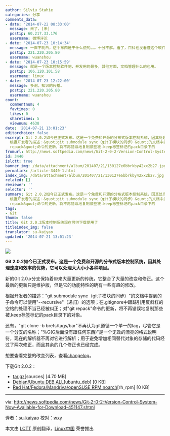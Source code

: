 ```yaml
---
author: Silviu Stahie
categories: 分享
comments_data:
- date: '2014-07-22 08:33:00'
  message: 来了，[来]
  postip: 60.217.33.176
  username: 微博评论
- date: '2014-07-23 10:14:34'
  message: 一直不明白，这个东西是干什么使的。。。十分不解。看了，百科也没看懂这个软件的用处
  postip: 221.220.205.80
  username: wuanshou
- date: '2014-07-23 10:15:59'
  message: 就是一个版本控制软件吧，开发用的最多，其他方面，文档管理什么的也用。
  postip: 106.120.101.58
  username: linux
- date: '2014-07-23 12:22:00'
  message: 多谢。知识的传播。
  postip: 221.220.205.80
  username: wuanshou
count:
  commentnum: 4
  favtimes: 0
  likes: 0
  sharetimes: 5
  viewnum: 4638
date: '2014-07-21 13:01:23'
editorchoice: false
excerpt: Git 2.0.2如今已正式发布。这是一个免费和开源的分布式版本控制系统，因其处理速度和效率的优势，它可以处理大大小小各种项目。 新的Git 2.0.x分支保持着带来大量更新的传统，它整合了大量的改变和修正。这个最新的更新只是维护版，但是它的功能特性的确有一些有趣的修改。
  根据开发者的描述：&quot;git submodule sync（git子模块的同步）&quot;的文档中提到的子命令可以使用&quot;--recursive&quot;（递归）的选项；在.gitignore中跟踪引用反斜杠的空格的处理不当已经被纠正；对&quot;git
  repack&quot;命令的更新，将不再错误地复制那些被.keep标签标记的pack目录下的
fromurl: http://news.softpedia.com/news/Git-2-0-2-Version-Control-System-Now-Available-for-Download-451147.shtml
id: 3440
islctt: true
banner_img: /data/attachment/album/201407/21/130127e6bbrkby42xx2b27.jpg
permalink: /article-3440-1.html
index_img: /data/attachment/album/201407/21/130127e6bbrkby42xx2b27.jpg.thumb.jpg
related: []
reviewer: ''
selector: ''
summary: Git 2.0.2如今已正式发布。这是一个免费和开源的分布式版本控制系统，因其处理速度和效率的优势，它可以处理大大小小各种项目。 新的Git 2.0.x分支保持着带来大量更新的传统，它整合了大量的改变和修正。这个最新的更新只是维护版，但是它的功能特性的确有一些有趣的修改。
  根据开发者的描述：&quot;git submodule sync（git子模块的同步）&quot;的文档中提到的子命令可以使用&quot;--recursive&quot;（递归）的选项；在.gitignore中跟踪引用反斜杠的空格的处理不当已经被纠正；对&quot;git
  repack&quot;命令的更新，将不再错误地复制那些被.keep标签标记的pack目录下的
tags:
- Git
thumb: false
title: Git 2.0.2版本控制系统现在可供下载使用了
titleindex_img: false
translator: su-kaiyao
updated: '2014-07-21 13:01:23'
---
```


![](/data/attachment/album/201407/21/130127e6bbrkby42xx2b27.jpg)


**Git 2.0.2如今已正式发布。这是一个免费和开源的分布式版本控制系统，因其处理速度和效率的优势，它可以处理大大小小各种项目。**


新的Git 2.0.x分支保持着带来大量更新的传统，它整合了大量的改变和修正。这个最新的更新只是维护版，但是它的功能特性的确有一些有趣的修改。


根据开发者的描述："git submodule sync（git子模块的同步）"的文档中提到的子命令可以使用"--recursive"（递归）的选项；在.gitignore中跟踪引用反斜杠的空格的处理不当已经被纠正；对"git repack"命令的更新，将不再错误地复制那些被.keep标签标记的pack目录下的对象。


还有，"git clone -b brefs/tags/bar"不再认为git遵循一个单一的tag，尽管它是一个分支的名称；"%G(G后面没有跟任何东西)"是一个无效的漂亮的格式说明符，现在的解析器不再对它进行解析；用于避免增加相同替代对象的存储的代码经过了两次修正，而且其余的几个修正也已经完成。


想要查看完整的改变列表，查看[changelog](https://github.com/git/git/blob/master/Documentation/RelNotes/2.0.2.txt)。


下载Git 2.0.2：


* [tar.gz](https://github.com/git/git/blob/master/Documentation/RelNotes/2.0.2.txt)[sources] [4.70 MB]
* [Debian/Ubuntu DEB ALL](https://github.com/git/git/archive/v2.0.2.tar.gz)[ubuntu\_deb] [0 KB]
* [Red Hat/Fedora/Mandriva/openSUSE RPM noarch](http://git-scm.com/download/linux)[rh\_rpm] [0 KB]




---


via: <http://news.softpedia.com/news/Git-2-0-2-Version-Control-System-Now-Available-for-Download-451147.shtml>


译者：[su-kaiyao](https://github.com/su-kaiyao) 校对：[wxy](https://github.com/wxy)


本文由 [LCTT](https://github.com/LCTT/TranslateProject) 原创翻译，[Linux中国](http://linux.cn/) 荣誉推出